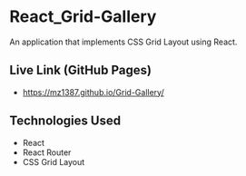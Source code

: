# React_Grid-Gallery

An application that implements CSS Grid Layout using React.

## Live Link (GitHub Pages)
- https://mz1387.github.io/Grid-Gallery/

## Technologies Used
- React
- React Router
- CSS Grid Layout